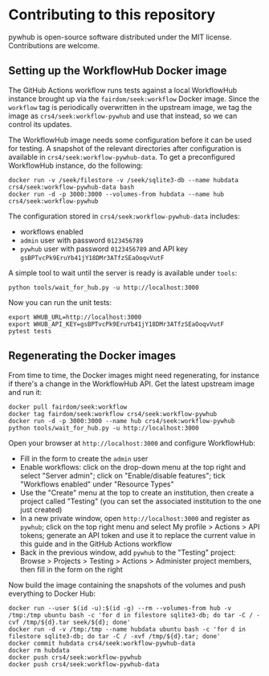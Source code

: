 # Contributing to this repository

pywhub is open-source software distributed under the MIT license. Contributions are welcome.


## Setting up the WorkflowHub Docker image

The GitHub Actions workflow runs tests against a local WorkflowHub instance brought up via the `fairdom/seek:workflow` Docker image. Since the `workflow` tag is periodically overwritten in the upstream image, we tag the image as `crs4/seek:workflow-pywhub` and use that instead, so we can control its updates.

The WorkflowHub image needs some configuration before it can be used for testing. A snapshot of the relevant directories after configuration is available in `crs4/seek:workflow-pywhub-data`. To get a preconfigured WorkflowHub instance, do the following:

```
docker run -v /seek/filestore -v /seek/sqlite3-db --name hubdata crs4/seek:workflow-pywhub-data bash
docker run -d -p 3000:3000 --volumes-from hubdata --name hub crs4/seek:workflow-pywhub
```

The configuration stored in `crs4/seek:workflow-pywhub-data` includes:

* workflows enabled
* `admin` user with password `0123456789`
* `pywhub` user with password `0123456789` and API key `gsBPTvcPk9EruYb41jY18DMr3ATfzSEaOoqvVutF`

A simple tool to wait until the server is ready is available under `tools`:

```
python tools/wait_for_hub.py -u http://localhost:3000
```

Now you can run the unit tests:

```
export WHUB_URL=http://localhost:3000
export WHUB_API_KEY=gsBPTvcPk9EruYb41jY18DMr3ATfzSEaOoqvVutF
pytest tests
```

## Regenerating the Docker images

From time to time, the Docker images might need regenerating, for instance if there's a change in the WorkflowHub API. Get the latest upstream image and run it:

```
docker pull fairdom/seek:workflow
docker tag fairdom/seek:workflow crs4/seek:workflow-pywhub
docker run -d -p 3000:3000 --name hub crs4/seek:workflow-pywhub
python tools/wait_for_hub.py -u http://localhost:3000
```

Open your browser at `http://localhost:3000` and configure WorkflowHub:

* Fill in the form to create the `admin` user
* Enable workflows: click on the drop-down menu at the top right and select "Server admin"; click on "Enable/disable features"; tick "Workflows enabled" under "Resource Types"
* Use the "Create" menu at the top to create an institution, then create a project called "Testing" (you can set the associated institution to the one just created)
* In a new private window, open `http://localhost:3000` and register as `pywhub`; click on the top right menu and select My profile > Actions > API tokens; generate an API token and use it to replace the current value in this guide and in the GitHub Actions workflow
* Back in the previous window, add `pywhub` to the "Testing" project: Browse > Projects > Testing > Actions > Administer project members, then fill in the form on the right

Now build the image containing the snapshots of the volumes and push everything to Docker Hub:

```
docker run --user $(id -u):$(id -g) --rm --volumes-from hub -v /tmp:/tmp ubuntu bash -c 'for d in filestore sqlite3-db; do tar -C / -cvf /tmp/${d}.tar seek/${d}; done'
docker run -d -v /tmp:/tmp --name hubdata ubuntu bash -c 'for d in filestore sqlite3-db; do tar -C / -xvf /tmp/${d}.tar; done'
docker commit hubdata crs4/seek:workflow-pywhub-data
docker rm hubdata
docker push crs4/seek:workflow-pywhub
docker push crs4/seek:workflow-pywhub-data
```
